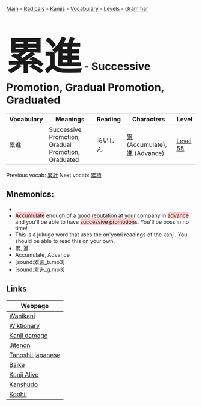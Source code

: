 <style> bigfont {font-size: 100px}</style>
[Main](../README.md) -
[Radicals](../radicals.md) -
[Kanjis](../kanjis.md) -
[Vocabulary](../vocabulary.md) -
[Levels](../levels.md) -
[Grammar](../grammar.md)
# <bigfont> 累進</bigfont> - Successive Promotion, Gradual Promotion, Graduated 

| Vocabulary | Meanings | Reading | Characters | Level |
| --- | --- | --- | --- | --- |
| 累進 | Successive Promotion, Gradual Promotion, Graduated | るいしん |  [累](../kanjis/累.md) (Accumulate), [進](../kanjis/進.md) (Advance) | [Level 55](../levels/wk_level55.md) |

Previous vocab: [累計](累計.md) Next vocab: [累積](累積.md) 

## Mnemonics:

* 
* <span style="background-color:#ffcccb"> Accumulate</span> enough of a good reputation at your company in <span style="background-color:#ffcccb"> advance</span> and you'll be able to have <span style="background-color:#ffcccb"> successive promotion</span>s. You'll be boss in no time! 
* This is a jukugo word that uses the on'yomi readings of the kanji. You should be able to read this on your own.
* 累, 進
* Accumulate, Advance
* [sound:累進_b.mp3]
* [sound:累進_g.mp3]


## Links 

| Webpage |
| --- |
| [Wanikani          ](https://www.wanikani.com/kanji/累進) |
| [Wiktionary        ](https://en.wiktionary.org/wiki/累進) |
| [Kanji damage      ](http://www.kanjidamage.com/kanji/search?utf8=✓&q=累進) |
| [Jitenon           ](https://jitenon.com/kanji/累進) |
| [Tanoshii japanese ](https://www.tanoshiijapanese.com/dictionary/kanji.cfm?k=累進) |
| [Baike             ](https://baike.baidu.com/item/累進) |
| [Kanji Alive       ](https://app.kanjialive.com/累進) |
| [Kanshudo          ](https://www.kanshudo.com/searchmn?q=累進) |
| [Koohii            ](https://kanji.koohii.com/study/kanji/累進) |
